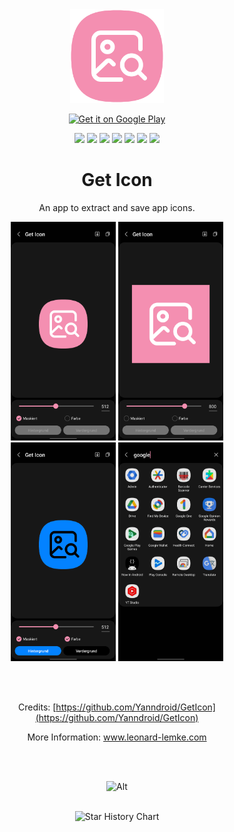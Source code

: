 <!--suppress HtmlDeprecatedAttribute CheckImageSize-->
<div align="center">

<img src="img/GetIcon_squircle.png" height="150" alt="Icon"/>

<a target="_blank"
href='https://play.google.com/store/apps/details?id=de.lemke.geticon&pcampaignid=pcampaignidMKT-Other-global-all-co-prtnr-py-PartBadge-Mar2515-1'>
<img class="playstore_button" alt='Get it on Google Play' height="100"
src='https://play.google.com/intl/en_us/badges/static/images/badges/en_badge_web_generic.png'/>
</a>

[![](https://img.shields.io/website?down_color=red&down_message=offline&up_color=blue&up_message=online&url=https%3A%2F%2Fwww.leonard-lemke.com)](https://www.leonard-lemke.com/rr)
[![](https://img.shields.io/github/last-commit/Lemkinator/GetIcon)](https://github.com/Lemkinator/GetIcon/commits/)
[![](https://img.shields.io/github/issues-raw/Lemkinator/GetIcon?color=%23ff4400)](https://github.com/Lemkinator/GetIcon/issues)
[![](https://img.shields.io/github/issues-pr-raw/Lemkinator/GetIcon?color=%23bb00bb)](https://github.com/Lemkinator/GetIcon/pulls)
[![](https://img.shields.io/github/contributors/Lemkinator/GetIcon)](https://github.com/Lemkinator/GetIcon/graphs/contributors)
[![](https://img.shields.io/github/repo-size/Lemkinator/GetIcon)](https://github.com/Lemkinator/GetIcon)
[![](https://sloc.xyz/github/Lemkinator/GetIcon)](https://github.com/Lemkinator/GetIcon)

# Get Icon

An app to extract and save app icons.

<img loading="lazy" src="img/mobile1.png" height="350" alt="Mobile 1"/>
<img loading="lazy" src="img/mobile2.png" height="350" alt="Mobile 2"/>
<img loading="lazy" src="img/mobile3.png" height="350" alt="Mobile 3"/>
<img loading="lazy" src="img/mobile4.png" height="350" alt="Mobile 4"/>

<br><br>

Credits: [https://github.com/Yanndroid/GetIcon](https://github.com/Yanndroid/GetIcon)

More Information: <a target="_blank" href='https://www.leonard-lemke.com/apps/geticon'>www.leonard-lemke.com </a>

<br><br>

![Alt](https://repobeats.axiom.co/api/embed/e036d9142181fc91f90663653abc32c087e7aef6.svg "Repobeats analytics image")

<br>

<picture>
    <!--suppress HtmlUnknownTarget -->
    <source media="(prefers-color-scheme: dark)" srcset="https://api.star-history.com/svg?repos=Lemkinator/GetIcon&type=Date&theme=dark" />
    <img alt="Star History Chart" src="https://api.star-history.com/svg?repos=Lemkinator/GetIcon&type=Date" />
</picture>

</div>
